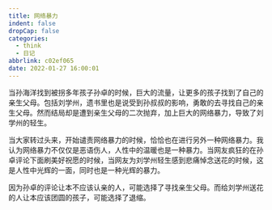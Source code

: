 ```yaml
---
title: 网络暴力
indent: false
dropCap: false
categories:
  - think
  - 日记
abbrlink: c02ef065
date: 2022-01-27 16:00:01
---
```


当孙海洋找到被拐多年孩子孙卓的时候，巨大的流量，让更多的孩子找到了自己的亲生父母。包括刘学州，遗书里也是说受到孙叔叔的影响，勇敢的去寻找自己的亲生父母。然而结局却是遭到亲生父母的二次抛弃，加上巨大的网络暴力，导致了刘学州的轻生。

当大家转过头来，开始谴责网络暴力的时候，恰恰也在进行另外一种网络暴力。我认为网络暴力不仅仅是恶语伤人，人性中的温暖也是一种暴力。当网友疯狂的在孙卓评论下面刷美好祝愿的时候，当网友为刘学州轻生感到悲痛悼念送花的时候，这是人性中光辉的一面，同时也是一种光辉的暴力。

因为孙卓的评论让本不应该认亲的人，可能选择了寻找亲生父母。而给刘学州送花的人让本应该团圆的孩子，可能选择了退缩。

